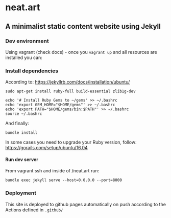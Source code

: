# neat.art

## A minimalist static content website using Jekyll

### Dev environment

Using vagrant (check docs) - once you ```vagrant up``` and all resources are installed you can:

### Install dependencies

According to: https://jekyllrb.com/docs/installation/ubuntu/

```sudo apt-get install ruby-full build-essential zlib1g-dev```

```
echo '# Install Ruby Gems to ~/gems' >> ~/.bashrc
echo 'export GEM_HOME="$HOME/gems"' >> ~/.bashrc
echo 'export PATH="$HOME/gems/bin:$PATH"' >> ~/.bashrc
source ~/.bashrc
```

And finally:

```bundle install```

In some cases you need to upgrade your Ruby version, follow: https://gorails.com/setup/ubuntu/16.04

#### Run dev server

From vagrant ssh and inside of /neat.art run:

```bundle exec jekyll serve --host=0.0.0.0 --port=8000```

### Deployment

This site is deployed to github pages automatically on push according to the Actions defined in ```.github/```
